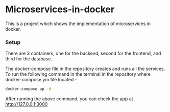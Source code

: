 # Microservices-in-docker
This is a project which shows the implementation of microservices in docker.
### Setup
There are 3 containers, one for the backend, second for the frontend, and third for the database.

The docker-compose file in the repository creates and runs all the services. To run the following command in the terminal in the repository where docker-compose.ym file located -
```bash
docker-compose up -d
```
After running the above command, you can check the app at http://127.0.0.1:3000
